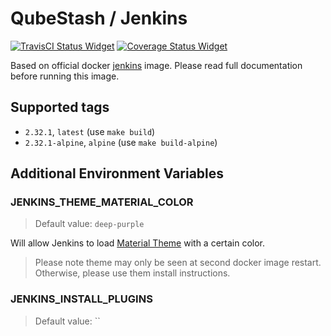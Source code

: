 # QubeStash / Jenkins

[![TravisCI Status Widget]][TravisCI Status] [![Coverage Status Widget]][Coverage Status]

[TravisCI Status]: https://travis-ci.org/qubestash/jenkins
[TravisCI Status Widget]: https://travis-ci.org/qubestash/jenkins.svg?branch=master
[Coverage Status]: https://coveralls.io/r/qubestash/jenkins
[Coverage Status Widget]: https://coveralls.io/repos/github/qubestash/jenkins/badge.svg?branch=master

Based on official docker [jenkins](https://hub.docker.com/_/jenkins/) image. Please read full documentation before running 
this image. 

## Supported tags

* `2.32.1`, `latest` (use `make build`)
* `2.32.1-alpine`, `alpine` (use `make build-alpine`)

## Additional Environment Variables

### JENKINS_THEME_MATERIAL_COLOR

> Default value: `deep-purple`

Will allow Jenkins to load [Material Theme](http://afonsof.com/jenkins-material-theme/) with a certain color.

> Please note theme may only be seen at second docker image restart. Otherwise, please use them install instructions.

### JENKINS_INSTALL_PLUGINS 

> Default value: ``
